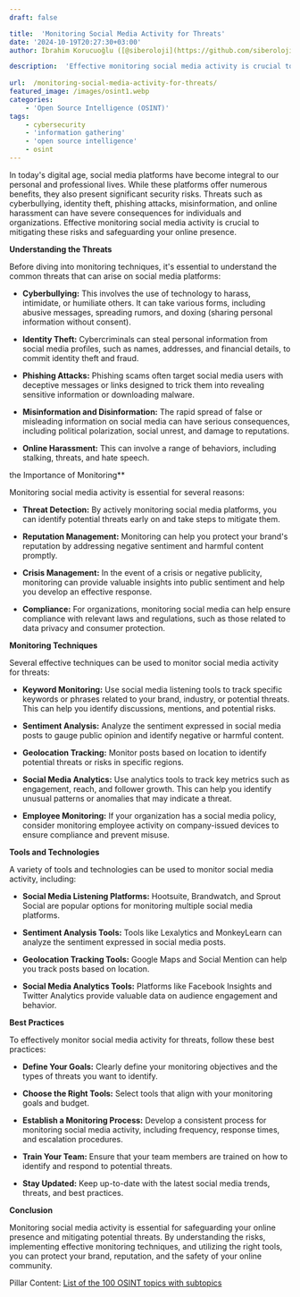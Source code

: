 ```yaml
---
draft: false

title:  'Monitoring Social Media Activity for Threats'
date: '2024-10-19T20:27:30+03:00'
author: İbrahim Korucuoğlu ([@siberoloji](https://github.com/siberoloji))

description:  'Effective monitoring social media activity is crucial to mitigating these risks and safeguarding your online presence. ' 
 
url:  /monitoring-social-media-activity-for-threats/
featured_image: /images/osint1.webp
categories:
    - 'Open Source Intelligence (OSINT)'
tags:
    - cybersecurity
    - 'information gathering'
    - 'open source intelligence'
    - osint
---
```



In today's digital age, social media platforms have become integral to our personal and professional lives. While these platforms offer numerous benefits, they also present significant security risks. Threats such as cyberbullying, identity theft, phishing attacks, misinformation, and online harassment can have severe consequences for individuals and organizations. Effective monitoring social media activity is crucial to mitigating these risks and safeguarding your online presence.



**Understanding the Threats**



Before diving into monitoring techniques, it's essential to understand the common threats that can arise on social media platforms:


* **Cyberbullying:** This involves the use of technology to harass, intimidate, or humiliate others. It can take various forms, including abusive messages, spreading rumors, and doxing (sharing personal information without consent).

* **Identity Theft:** Cybercriminals can steal personal information from social media profiles, such as names, addresses, and financial details, to commit identity theft and fraud.

* **Phishing Attacks:** Phishing scams often target social media users with deceptive messages or links designed to trick them into revealing sensitive information or downloading malware.

* **Misinformation and Disinformation:** The rapid spread of false or misleading information on social media can have serious consequences, including political polarization, social unrest, and damage to reputations.

* **Online Harassment:** This can involve a range of behaviors, including stalking, threats, and hate speech.




the Importance of Monitoring**



Monitoring social media activity is essential for several reasons:


* **Threat Detection:** By actively monitoring social media platforms, you can identify potential threats early on and take steps to mitigate them.

* **Reputation Management:** Monitoring can help you protect your brand's reputation by addressing negative sentiment and harmful content promptly.

* **Crisis Management:** In the event of a crisis or negative publicity, monitoring can provide valuable insights into public sentiment and help you develop an effective response.

* **Compliance:** For organizations, monitoring social media can help ensure compliance with relevant laws and regulations, such as those related to data privacy and consumer protection.




**Monitoring Techniques**



Several effective techniques can be used to monitor social media activity for threats:


* **Keyword Monitoring:** Use social media listening tools to track specific keywords or phrases related to your brand, industry, or potential threats. This can help you identify discussions, mentions, and potential risks.

* **Sentiment Analysis:** Analyze the sentiment expressed in social media posts to gauge public opinion and identify negative or harmful content.

* **Geolocation Tracking:** Monitor posts based on location to identify potential threats or risks in specific regions.

* **Social Media Analytics:** Use analytics tools to track key metrics such as engagement, reach, and follower growth. This can help you identify unusual patterns or anomalies that may indicate a threat.

* **Employee Monitoring:** If your organization has a social media policy, consider monitoring employee activity on company-issued devices to ensure compliance and prevent misuse.




**Tools and Technologies**



A variety of tools and technologies can be used to monitor social media activity, including:


* **Social Media Listening Platforms:** Hootsuite, Brandwatch, and Sprout Social are popular options for monitoring multiple social media platforms.

* **Sentiment Analysis Tools:** Tools like Lexalytics and MonkeyLearn can analyze the sentiment expressed in social media posts.

* **Geolocation Tracking Tools:** Google Maps and Social Mention can help you track posts based on location.

* **Social Media Analytics Tools:** Platforms like Facebook Insights and Twitter Analytics provide valuable data on audience engagement and behavior.




**Best Practices**



To effectively monitor social media activity for threats, follow these best practices:


* **Define Your Goals:** Clearly define your monitoring objectives and the types of threats you want to identify.

* **Choose the Right Tools:** Select tools that align with your monitoring goals and budget.

* **Establish a Monitoring Process:** Develop a consistent process for monitoring social media activity, including frequency, response times, and escalation procedures.

* **Train Your Team:** Ensure that your team members are trained on how to identify and respond to potential threats.

* **Stay Updated:** Keep up-to-date with the latest social media trends, threats, and best practices.




**Conclusion**



Monitoring social media activity is essential for safeguarding your online presence and mitigating potential threats. By understanding the risks, implementing effective monitoring techniques, and utilizing the right tools, you can protect your brand, reputation, and the safety of your online community.



Pillar Content: <a href="https://www.siberoloji.com/list-of-the-100-osint-topics-with-subtopics/" target="_blank" rel="noopener" title="">List of the 100 OSINT topics with subtopics</a>

